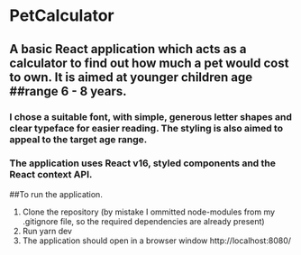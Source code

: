 # PetCalculator

## A basic React application which acts as a calculator to find out how much a pet would cost to own. It is aimed at younger children age ##range 6 - 8 years.
### I chose a suitable font, with simple, generous letter shapes and clear typeface for easier reading. The styling is also aimed to appeal to the target age range.
### The application uses React v16, styled components and the React context API.

##To run the application.

1. Clone the repository (by mistake I ommitted node-modules from my .gitignore file, so the required dependencies are already present)
2. Run yarn dev 
3. The application should open in a browser window http://localhost:8080/
